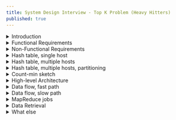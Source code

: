 ```yaml
---
title: System Design Interview - Top K Problem (Heavy Hitters)
published: true
---
```


<details>
<summary>Introduction</summary>
- Today we design a system for identifying the top k heavy hitters (also known as the top k most frequent items). It's a popular system design interview question as it may take many different forms. Let's name a few. For example, we may be asked to find 100 of the most searched keywords on Google or viewed videos on Youtube or played songs on Spotify or shared posts on Facebook. An interviewer may be interested to know the most retweeted tweets on Twitter or liked photos on Instagram.
- You probably have a feeling already that database or distributed cache, when applied directly, is not a good option for services of such scale. We are talking about hundreds of thousands requests per second, even millions at peak. Databases today can handle millions of requests per second. But even if we count all the views for Youtube videos in the database for some period of time, how do we calculate the top 100? We need to scan over entries in the database and order entries by view counts. For small scale such approach is fine, but for services of Youtube scale this is very ineffective: both expensive and slow.
- Ok, sounds like a typical big data processing problem and MapReduce might help. MapReduce will indeed help us to solve this problem, but MapReduce along is not enough. We need our solution to return list of heavy hitters as close to real time as possible. For example, we need to return a list of most viewed videos for the last several minutes. Which moves this problem to the category of stream processing problems.
</details>

<details>
<summary>Functional Requirements</summary>
- topK(k, startTime, endTime) : We want our system to return a list of k most frequent items. And because this list changes over time, we also need to provide a time interval, and more specifically, start and end time of that interval.
</details>

<details>
<summary>Non-Functional Requirements</summary>
- Scalable (scales out together with increasing amount of data : videos, tweets, posts, etc) : We want to design a solution that can scale together with the data increase.
- Highly Available (tolerates network / hardware failures, no single point of failure) : Make data available in case of hardware failures or network partitions.
- Highly Performant (few tens of miliseconds to return top 100 list) : Fast, so that we can retrieve a list of heavy hitters in a matter of tens of milliseconds. Performance requirement should give you a hint that the final top k list should be pre-calculated and we should avoid heavy calculations while calling the topK API.
- Accuracy (as accurate as we can get) : Without this requirement, we may design a solution that is scalable, highly available and performant, but never produces accurate results. For example, by using data sampling we may not count every event, but only a small fraction of all events. And even though this is a good option to discuss with the interviewer, let's try to design a solution that can produce accurate results.
</details>

<details>
<summary>Hash table, single host</summary>
![Hash table, single host](../assets/hh_htsh.png)

- Let's assume the whole data set can be loaded into a memory of that single host. For example, we have a list of events (video views). Every time user opens a video, we log such event by adding video identifier to the list of events. A, B, C, D represent unique video identifiers. Given a list of events, how do we calculate the k most frequent elements?
- First, we calculate how many times each element appears in the list. So, we create a hash table that contains frequency counts. And to get top k elements we can either sort the hash table based on frequency counts. Or we can add all elements into a heap data structure. We make sure heap contains only k elements every time we add new element to the heap. Heap approach is faster. When we sort all elements in the hash table, the time complexity of such algorithm is nLog(n), where n is the number of elements in the hash table. By using heap, we can reduce time complexity to be nlog(k).
- The first and the most obvious problem with this solution - it is not scalable. If events are coming with a high rate, single host will quickly become a bottleneck. So, we may want to start processing events in parallel. How do we achieve this?
</details>

<details>
<summary>Hash table, multiple hosts</summary>
![Hash table, multiple hosts](../assets/hh_htmh.png)

- One of the options is to introduce a load balancer. This may be a classic load balancer or a distributed queue. Each event then goes to one of the hosts in a cluster. Let's call them Processor hosts. And because the same video identifier may appear on different Processor hosts, each Processor needs to flush accumulated data to a single Storage host.
- It is a bit better now, we can process events in parallel. Total throughput of the system has increased. But another evident problem of this solution is memory. We may use too much memory on each Processor host as well as Storage host. There are billions of videos on Youtube. Even if we store a fraction of this number in memory, hash table will become huge. What can we do?
</details>

<details>
<summary>Hash table, multiple hosts, partitioning</summary>
![Hash table, multiple hosts, partitioning](../assets/hh_htmhp.png)

- If you recall our previous video where we designed a distributed cache, you will notice that we solved a similar problem there. And the way we did it is by partitioning data into smaller chunks. Let's apply the same idea here.
- We introduce a new component, called Data Partitioner. And this component is responsible for routing each individual video identifier to its own Processor host. So, each Processor host only stores a subset of all the data. And we follow the same procedure as we did for a single host.
- We build a hash table, create a heap and add all elements from the hash table to the heap. Now, each Processor host contains its own list of k heavy hitters. And each such list is sorted. How do we create a final list that combines information from every Processor host? And I hope you recognize another classic coding interview question that asks to merge n sorted lists.
- It is important to note that Processor hosts only pass a list of size k to the Storage host. We cannot pass all the data, meaning that we cannot pass each Processor hash table to the Storage host, as one combined hash table may be too big to fit in memory. That was the whole point of data partitioning after all, to not accumulate all the data on a single host.
- Ok, we took one more step in improving our solution. By partitioning the data, we increased both scalability and throughput. This architecture is not bad, but it has some serious drawbacks and needs further improvement. All this time we were talking about bounded data sets or data sets of limited size. Such data sets can indeed be split into chunks, and after finding top k heavy hitters for each chunk we just merge results together. But streaming data is unbounded, essentially infinite. Users keep clicking on videos every second. In these circumstances, Processor hosts can accumulate data only for some period of time, let's say 1-minute, and will flush 1-minute data to the Storage host. So, the Storage host stores a list of heavy hitters for every minute. And remember that this is only top k heavy hitters. Information about all other elements, that did not make to the top k list is lost. We cannot afford storing information about every video in memory.
- But if we want to know heavy hitters for 1-hour or 1-day period, how can we build 1-hour list from 60 1-minute lists? If you think about this for a moment, you will see that there is no way to solve this problem precisely. We need the whole data set for that hour or that day to calculate a list of top k heavy hitters.
- So, on one hand we need the whole data set for a particular time period, let's say 1-day. And on the other hand, we cannot accumulate data in memory for the whole day. What should we do? Let's store all the data on disk and use batch processing framework to calculate a top k list.
- This is where MapReduce comes into play. Yes. Another problem with this architecture, is that although it may seem simple, it is not. Every time we introduce data partitioning, we need to deal with data replication, so that copies of each partition are stored on multiple nodes. We need to think about rebalancing, when a new node is added to the cluster or removed from it. We need to deal with hot partitions.
</details>

<details>
<summary>Count-min sketch</summary>
![Count-min sketch](../assets/hh_cm.png)

- All these problems are not critical and solutions are known. But before diving into all these complexities let's ask ourselves: is there a simpler solution to the top k problem. And the answer is yes, there is a simpler solution. But we will need to make some sacrifices along the way. And the main sacrifice is accuracy. Let's take a look at some amazing data structure that will help identify a list of heavy hitters using fixed size memory. But results may not be 100% accurate. Bear with me, we are very close to outlining the final architecture.
- This data structure is called count-min sketch. Count-min sketch is really simple. You can think of it as a two-dimensional array. We define width of this array and its height. Width is usually in thousands, while height is small and represents a number of hash functions, for example 5. When new element comes, we calculate each hash function value and add 1 to the correspondent cell. For example, video A comes, we calculate five hash functions based on video A identifier and put 1 to each of 5 cells. When another A comes we increment each cell value. And repeat the same for one more A. Then B arrives and we add 1 to each of B cells. Hash function H1 produced a collision and we incremented A's value as well. Then C arrives. And produces collisions with both A and B. Here is how we add data to the count-min sketch.
- But how do we retrieve data? Logic is simple, among all the cells for A we take the minimum value. Because of collisions, some cells will contain overestimated values. And by taking minimum we decrease a chance of overestimation. And, hopefully, it makes total sense right now why we need several hash functions, and not a single function. If it was just a single hash function (for example H1), meaning that our array had only a single row, value of A would be 5, instead of 3. By using more functions, we decrease the error. - How we choose width and height parameters? Count-min sketch is a very well-studied data structure. There are formulas that help to calculate both parameters based on the accuracy we want to achieve and probability with which we reach the accuracy.
- How do we apply count-min sketch to our original problem? Roughly, think of a count-min sketch as a replacement of the hash table we had in all our previous discussions. We still need a heap to store a list of heavy hitters. But we replace a hash table, that could grow big, with a count-min sketch that always have a predefined size and never grow in size, even when data set size increases.
</details>

<details>
<summary>High-level Architecture</summary>
![High-level Architecture](../assets/hh_hla.png)

- Every time user clicks on a video, request goes through API Gateway, component that represents a single-entry point into a video content delivery system. API Gateway routes client requests to backend services. Nowadays majority of public distributed systems use API Gateways, it's a widely spread practice.
- For our use case, we are interested in one specific function of API Gateways, log generation, when every call to API is logged. Usually these logs are used for monitoring, audit, billing. We will use these logs for counting how many times each video was viewed. We may implement a background process that reads data from logs, does some initial aggregation, and sends this data for further processing. We allocate a buffer in memory on the API Gateway host, read every log entry and build a frequency count hash table we discussed before. This buffer should have a limited size, and when buffer is full, data is flushed. If buffer is not full for a specified period of time, we can flush based on time.
- There are also other options, like aggregating data on the fly, without even writing to logs. Or completely skip all the aggregation on the API Gateway side and send information about every individual video view further down for processing. There are pros and cons for every option. Will return to this topic a bit later.
- Last but not least, we better serialize data into a compact binary format. This way we save on network IO utilization if request rate is very high. And let CPU pay the price.
- Once again, all these considerations depend on what resources are available on the API Gateway host: memory, CPU, network or disk IO. Great stuff to discuss with the interviewer.
- Initially aggregated data is then sent to a distributed messaging system, like Apache Kafka. Internally Kafka splits messages across several partitions, where each partition can be placed on a separate machine in a cluster. At this point we do not have any preferences how messages are partitioned. Default random partitioning will help to distribute messages uniformly across partitions.
- Now the more interesting part starts. We will split our data processing pipeline into two parts: fast path and slow path.
- On the fast path, we will calculate a list of k heavy hitters approximately. And results will be available within seconds.
- On the slow path, we will calculate a list of k heavy hitters precisely. And results will be available within minutes or hours, depending on the data volume.
- Let's first look at the fast path, it is much shorter. We have a service, let's call it fast processor, that creates count-min sketch for some short time interval and aggregates data. And because memory is no longer a problem, we do not need to partition the data. Any message from Kafka can be processed by any Fast Processor host. Every time we keep data in memory, even for a short period of time, we need to think about data replication. Otherwise, we cannot claim high availability for a service, as data may be lost due to hardware failures. Because count-min sketch already produces approximate results, meaning we lose data already in some way, it may be ok if we lose data in some rare cases when host dies. As long as slow path does not lose data, we will have accurate results several hours later. Absence of replication greatly simplifies the system. A good trade-off to discuss with your interviewer. Every several seconds Fast Processor flushes data to the Storage. Remember that count-min sketch has a predefined size, it does not grow over time. Nothing stops us from aggregating for longer than several seconds, we may wait for minutes. But this will delay final results. Another trade-off to discuss. The Storage component is a service in front of a database. And it stores the final top k list for some time interval, for example every 1 minute or 5 minutes. Have you noticed how our data processing pipeline gradually decreases request rate? Let me elaborate on this. There may be millions of users clicking on videos in the current minute. All those requests end up on API Gateway hosts. This cluster may be big, it may contain thousands of hosts. Then we pre-aggregate data on each host, may be just for several seconds. But it helps to decrease number of messages that go into Kafka. Next is Fast Aggregator cluster. And it will be much smaller in size than API Gateway cluster. It aggregates data further. For another several seconds. And when we arrive to the Storage, we only deal with a small fraction of requests that landed initially on API Gateway hosts. This is an important concept when you deal with stream processing and data aggregation. Please have it in mind for other system designs.
- Now, let's define components of the slow path. On the slow path we also need to aggregate data, but we want to count everything precisely. There are several options how to do this. One option is to let MapReduce do the trick. We dump all the data to the distributed file system, for example HDFS or object storage, for example S3. And run two MapReduce jobs, one job to calculate frequency counts and another job to calculate the actual top k list. Data is then stored in the Storage service. I feel like something is missing here. Count-min sketch is great, it helped us to create a very simple and cost-effective architecture. But results produced by our fast path are approximate. MapReduce jobs we introduced on the slow path will help to produce accurate results. But this data processing path is indeed slow. I wish we could have something faster than MapReduce jobs. It may be slower than count-min sketch solution, but still accurate. Let's return to the idea of data partitioning we discussed in the past. Let's Data Partitioner read batches of events and parse them into individual events. Partitioner will take each video identifier and send information to a correspondent partition in another Kafka cluster. And as we mentioned before, every time we partition data, we need to think about possibility of hot partitions. And our partitioner service should take care of it. Now, each partition in Kafka or shard in Kinesis, depending on what we use, stores a subset of data. Both Kafka and Kinesis will take care of data replication. And we need a component that will read data from each partition and aggregate it further. Let's call it a Partition Processor. It will aggregate data in memory over the course of several minutes, batch this information into files of the predefined size and send it to the distributed file system, where it will be further processed by MapReduce jobs. Partition Processor may also send aggregated information to the Storage service.
- Wait, wait, wait. Send data to the Storage service from three different places? I may not clearly explain it yet, but I feel that there is an overlap somewhere. Ideally, we should have a single data processing path. I just wanted to show you that depending on the requirements and more specifically how soon top k heavy hitters should be identified, we may choose a path that suits us the best. For example, if we can tolerate approximate results, forget about the slow path and its components. Fast path is simple and should be cheap to build. If accuracy is important and results should be calculated in a matter of minutes, we need to partition the data and aggregate in memory. And if time is not an issue but we still need accurate results and data set is big, Hadoop MapReduce should be our choice.
</details>

<details>
<summary>Data flow, fast path</summary>
![Data flow, fast path](../assets/hh_dffp.png)

- Users click on videos and each view video request is sent to one of the API Gateway hosts. Let's say user 1 opened videos A, B and C. While User 2 opened videos A and C. Video A was opened multiple times by both users. Each request landed on one of the API Gateway hosts and information about this was captured in log files. Information about views is then aggregated on the host and sent to the Distributed Messaging System. And when I say aggregated I mean we just build a hash table on each host. For each video we count how many times it was viewed in the last several seconds. And remember that this hash table is relatively small. Whenever size of the hash table reaches some limit or specified time elapses, we send data out and free the memory for the next hash table. So, the first API Gateway host will send out information about videos A and B. The second host, information about videos A and C. And the third host, information about video A. The first Fast Processor host will pick up and process the first message. And this is how count-min sketch will look like. The second Fast Processor host will pick up messages 2 and 3 and add information to its own count-min sketch. And after aggregating information for several seconds, each Fast Processor host sends count-min sketch information to some Storage host, where we build a single count-min sketch. Merging several count-min sketches together is as simple as summing up values in corresponding cells.
</details>

<details>
<summary>Data flow, slow path</summary>
![Data flow, slow path](../assets/hh_dfsp.png)

- We have Data Partitioner, a component that reads each message and sends information about each video to its own partition. Here, each blue cylinder represents a partition of the Distributed Messaging System. For example, the first message is scattered around partitions 1 and 2. The second message goes to partitions 2 and 3. The third message goes to the second partition. We have Partition Processors aggregate data for each partition. Each processor accumulates data in memory for let's say 5 minutes and writes this data to files, which are stored in the Distributed File System. Frequency Count MapReduce job reads all such 5-minute files and creates a final list per some time interval, let's say 1 hour. Top K MapReduce job then uses this information to calculate a list of k heavy hitters for that hour.
</details>

<details>
<summary>MapReduce jobs</summary>
![MapReduce jobs](../assets/hh_mrj.png)

- In MapReduce data processing is split into phases. The input to a MapReduce job is a set of files split into independent chunks which are processed by the map tasks in a parallel manner. First, the record reader parses the data into records and passes the data to the mapper, in the form of a key/value pair. In the mapper, each key/value pair from the record reader is transformed into zero or more new key/value pairs, called the intermediate pairs. In the next phase, the partitioner takes the intermediate key/value pairs from the mapper and assigns the partition. Partitioning specifies that all the values for each key are grouped together and make sure that all the values of a single key go to the same reducer. The partitioned data is written to the local disk for each mapper. During the shuffling phase, Hadoop MapReduce takes the output files produced by partitioners and downloads them to the reducer machine, via HTTP. And the purpose of the sort is to group keys together. This way reducer task can easily iterate over values. Reducer then takes each key and iterates over all of the values associated with that key. In our case we just sum up all the values for the key. And the output of the reduce task is written to the file system. The Top K MapReduce job takes this data, splits it into chunks and sends each chunk to a mapper that calculates local top k list. Then all the individual top k lists are sent to the single reducer that calculates the final top k list. As you may see, the Top K MapReduce is based on exactly the same idea we discussed before: partition the data, find top k list for each partition and merge individual lists into the one final list.
</details>

<details>
<summary>Data Retrieval</summary>
![Data Retrieval](../assets/hh_dr.png)

- We have talked about data ingestion or how data gets into the system. Let's now talk about data retrieval.
- First of all API Gateway should expose topK operation. API Gateway will route data retrieval calls to the Storage service. And the Storage service just retrieves the data from its underlying database. This requires some more explanation. Let's say our fast path creates approximate top k list for every 1-minute interval. And our slow path creates precise top k list for every 1-hour interval, 24 lists total for a day. When user asks for the top k list for the last 5 minutes, we just merge together 5 1-minute lists. And get the final list, which is also approximate. When user asks for the top k list for some 1-hour interval, for example from 1 pm till 2 pm, it is easy, we have precise lists calculated for each hour of the day. But when user asks for the top k list for some 2-hour interval, for example from 1 pm till 3 pm, we cannot give back a precise list. The best we can do is to merge together 2 1-hour lists. And results may no longer be 100% correct. This is a bit tricky, I agree. Hopefully, it makes sense.
</details>

<details>
<summary>What else</summary>
- API Gateway does a lot of work. Authentication, SSL termination, rate limiting, request routing, response caching are among the few. And API Gateway hosts indeed may not have enough capacity to run any data aggregation processes in the background. But no matter how busy these hosts are, there will be a process that offloads log files from these hosts. Log files are usually sent to some storage or to a separate cluster where they can be further processed. So, we can run our log parsing and aggregation process on that cluster. The rest of the data processing pipeline stays the same.
- There are several alternatives to count-min sketch algorithm. There are counter-based algorithms, like Lossy Counting, Space Saving and Sticky Sampling. There are also modifications of the count-min sketch algorithm. As you may see, the value of k plays its role in several places. On the fast path we merge top k lists together on data retrieval. On the slow path, in Top K MapReduce job, all mappers send local top k lists to a single reducer. And what it tells us is that k cannot be arbitrary large. Several thousands are probably ok, but tens of thousands may start causing performance degradation. For example, during data retrieval when we merge such long lists on the fly. We should also remember about network bandwidth and storage space if we need to support larger values of k.
- The architecture we built with you is not a novel idea. It is also known as Lambda Architecture. Please do not confuse with AWS Lambdas. Lambda Architecture is an approach to building stream processing applications on top of MapReduce and stream processing engines. We send events to a batch system and a stream processing system in parallel. And we stitch together the results from both systems at query time. In 2011, Nathan Marz, the creator of Apache Storm wrote a famous article called "How to beat the CAP theorem" where he introduced the idea of Lambda Architecture. There are many benefits of Lambda Architecture, but there are drawbacks as well. In 2014, Jay Kreps, one of the authors of Apache Kafka wrote an article where he questioned Lambda Architecture. And he mentioned complexity as one of the main drawbacks of this approach. And indeed, if you look at the fast path once again, you will see that it is very simple. But by introducing the slow path, we greatly increased overall complexity of the system. Yes, we did this to have accurate results and to aggregate data over long time intervals. But these benefits come with a price. And this price is complexity.
- As always, everything is a trade-off in the world of system design. And I bet you are wondering right now, why on earth I want to make your life more complicated. Couldn't we just use Kafka plus some stream processing framework, for example Apache Spark and solve this problem having a simpler architecture. Yes and no. Depending on the data volume we can solve the top k problem precisely and having a single data processing path. And Kafka + Spark can do the trick. But I wanted to show you stuff under the hood. At the end of the day Spark internally relies on the same ideas we discussed: data partitioning and in-memory aggregation. Spark internally partitions the data and calculates a top k list for each partition using a heap data structure. And all these lists are merged together in the reduce operation.
- Today we solved a tough problem. Problem that requires knowledge (remember count-min sketch data structure, MapReduce paradigm, principles of data aggregation). But we did even more than this, we designed a solution for a whole class of problems. So, in your interview, when you are asked explicitly about identifying heavy hitters, you now know where to start, right? But an interview question may be stated differently and solution we built today still applies. For example, you may be asked to design "what's trending" service. Google trends, Twitter trends, Youtube trends, etc. In reality these services are more complicated than just a list of heavy hitters, but a simpler version of such service may purely rely on our today's design. We may compute a list of popular products based on product page views or product purchases. If asked about identifying the most actively traded stocks, this should also ring a bell in your head. Basically, we have a stream of stock trades as an input. And we need to find the top k stocks with the most number of trades. You may be asked to design a system that protects from DDoS attack. And if you think about this problem you will see that this is also a problem of identifying heavy hitters, where heavy hitter is some IP address that floods the victim service with superfluous requests. We just need to find the top k IP addresses that generates the most number of requests. And block those IPs. So, knowing how to solve the top k problem will help you better deal with several other system design questions.  
  
> Excerpted from [here](https://youtu.be/kx-XDoPjoHw){:target="_blank"}
</details>
